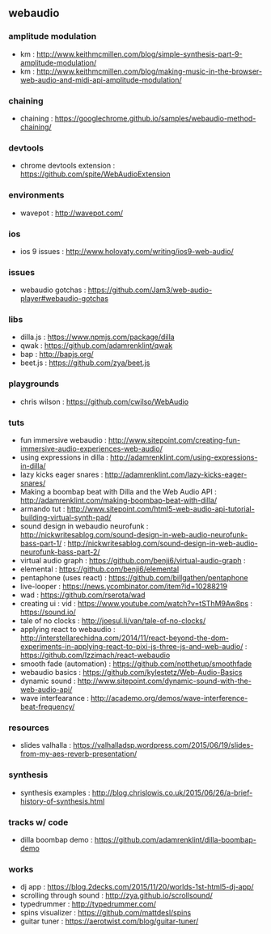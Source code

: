 ## webaudio

### amplitude modulation
- km : http://www.keithmcmillen.com/blog/simple-synthesis-part-9-amplitude-modulation/
- km : http://www.keithmcmillen.com/blog/making-music-in-the-browser-web-audio-and-midi-api-amplitude-modulation/

### chaining
- chaining : https://googlechrome.github.io/samples/webaudio-method-chaining/

### devtools
- chrome devtools extension : https://github.com/spite/WebAudioExtension              

### environments
- wavepot : http://wavepot.com/

### ios
- ios 9 issues : http://www.holovaty.com/writing/ios9-web-audio/                   

### issues
- webaudio gotchas : https://github.com/Jam3/web-audio-player#webaudio-gotchas

### libs
- dilla.js : https://www.npmjs.com/package/dilla
- qwak : https://github.com/adamrenklint/qwak
- bap : http://bapjs.org/
- beet.js : https://github.com/zya/beet.js                                                       

### playgrounds
- chris wilson : https://github.com/cwilso/WebAudio

### tuts
- fun immersive webaudio : http://www.sitepoint.com/creating-fun-immersive-audio-experiences-web-audio/
- using expressions in dilla : http://adamrenklint.com/using-expressions-in-dilla/
- lazy kicks eager snares : http://adamrenklint.com/lazy-kicks-eager-snares/
- Making a boombap beat with Dilla and the Web Audio API : http://adamrenklint.com/making-boombap-beat-with-dilla/
- armando tut : http://www.sitepoint.com/html5-web-audio-api-tutorial-building-virtual-synth-pad/
- sound design in webaudio neurofunk : http://nickwritesablog.com/sound-design-in-web-audio-neurofunk-bass-part-1/   : http://nickwritesablog.com/sound-design-in-web-audio-neurofunk-bass-part-2/                                                      
- virtual audio graph : https://github.com/benji6/virtual-audio-graph :                                                      
- elemental : https://github.com/benji6/elemental
- pentaphone (uses react) : https://github.com/billgathen/pentaphone                                                                   
- live-looper : https://news.ycombinator.com/item?id=10288219                                                                          
- wad : https://github.com/rserota/wad                                                                                                 
- creating ui : vid : https://www.youtube.com/watch?v=tSThM9Aw8ps : https://sound.io/
- tale of no clocks : http://joesul.li/van/tale-of-no-clocks/                                                                          
- applying react to webaudio : http://interstellarechidna.com/2014/11/react-beyond-the-dom-experiments-in-applying-react-to-pixi-js-three-js-and-web-audio/ : https://github.com/Izzimach/react-webaudio  
- smooth fade (automation) : https://github.com/notthetup/smoothfade                                                                   
- webaudio basics : https://github.com/kylestetz/Web-Audio-Basics                                                                      
- dynamic sound : http://www.sitepoint.com/dynamic-sound-with-the-web-audio-api/                                                       
- wave interfearance : http://academo.org/demos/wave-interference-beat-frequency/                                                      

### resources
- slides valhalla : https://valhalladsp.wordpress.com/2015/06/19/slides-from-my-aes-reverb-presentation/                               

### synthesis
- synthesis examples : http://blog.chrislowis.co.uk/2015/06/26/a-brief-history-of-synthesis.html                                       

### tracks w/ code
- dilla boombap demo : https://github.com/adamrenklint/dilla-boombap-demo

### works
- dj app : https://blog.2decks.com/2015/11/20/worlds-1st-html5-dj-app/
- scrolling through sound : http://zya.github.io/scrollsound/                                           
- typedrummer : http://typedrummer.com/                                                                         
- spins visualizer : https://github.com/mattdesl/spins                                                          
- guitar tuner : https://aerotwist.com/blog/guitar-tuner/                                                       
